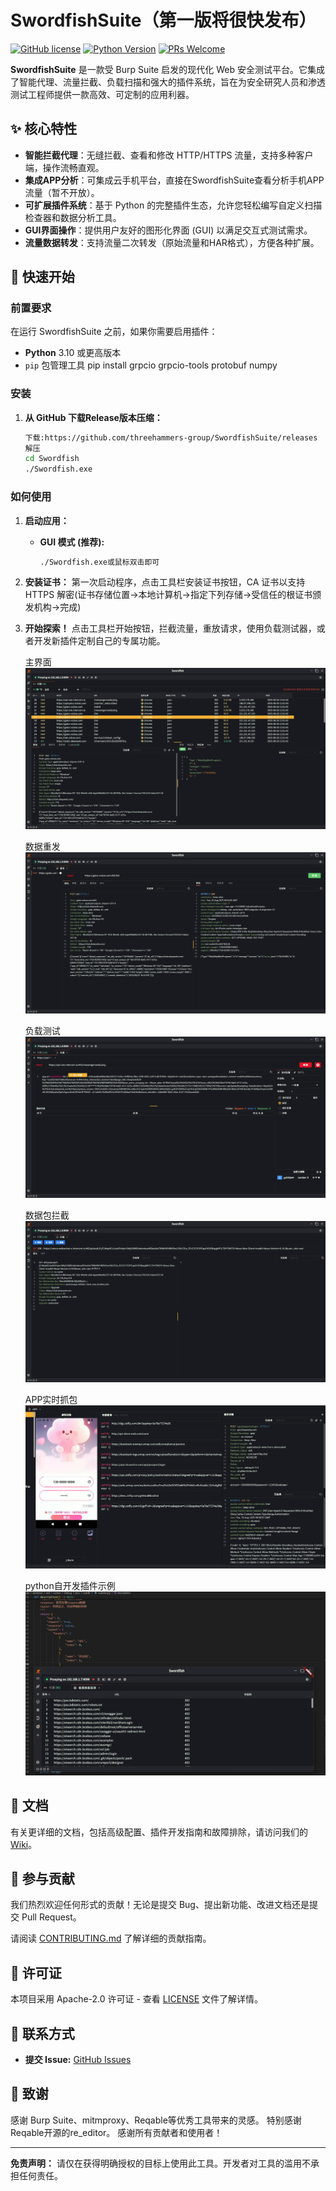 # SwordfishSuite（第一版将很快发布）

[![GitHub license](https://img.shields.io/github/license/threehammers-group/SwordfishSuite)](https://github.com/threehammers-group/SwordfishSuite)
[![Python Version](https://img.shields.io/badge/python-3.10%2B-blue)](https://www.python.org)
[![PRs Welcome](https://img.shields.io/badge/PRs-welcome-brightgreen.svg)](https://github.com/threehammers-group/SwordfishSuite/pulls)

**SwordfishSuite** 是一款受 Burp Suite 启发的现代化 Web 安全测试平台。它集成了智能代理、流量拦截、负载扫描和强大的插件系统，旨在为安全研究人员和渗透测试工程师提供一款高效、可定制的应用利器。

## ✨ 核心特性

- **智能拦截代理**：无缝拦截、查看和修改 HTTP/HTTPS 流量，支持多种客户端，操作流畅直观。
- **集成APP分析**：可集成云手机平台，直接在SwordfishSuite查看分析手机APP流量（暂不开放）。
- **可扩展插件系统**：基于 Python 的完整插件生态，允许您轻松编写自定义扫描检查器和数据分析工具。
- **GUI界面操作**：提供用户友好的图形化界面 (GUI) 以满足交互式测试需求。
- **流量数据转发**：支持流量二次转发（原始流量和HAR格式），方便各种扩展。

## 🚀 快速开始

### 前置要求

在运行 SwordfishSuite 之前，如果你需要启用插件：
- **Python** 3.10 或更高版本
- `pip` 包管理工具
pip install grpcio grpcio-tools protobuf numpy
### 安装

1. **从 GitHub 下载Release版本压缩：**
   ```bash
   下载:https://github.com/threehammers-group/SwordfishSuite/releases
   解压
   cd Swordfish
   ./Swordfish.exe
   ```


### 如何使用

1. **启动应用：**
   - **GUI 模式 (推荐):**
     ```bash
     ./Swordfish.exe或鼠标双击即可
     ```

2. **安装证书：**
   第一次启动程序，点击工具栏安装证书按钮，CA 证书以支持 HTTPS 解密(证书存储位置->本地计算机->指定下列存储->受信任的根证书颁发机构->完成)
   

3. **开始探索！**
   点击工具栏开始按钮，拦截流量，重放请求，使用负载测试器，或者开发新插件定制自己的专属功能。
   
   主界面
   ![主界面](./screen/screen1.png)

   数据重发
   ![数据重发](./screen/screen2.png)

   负载测试
   ![负载](./screen/screen3.png)

   数据包拦截
   ![数据拦截](./screen/screen4.png)

   APP实时抓包
   ![APP抓包](./screen/screen5.png)

   python自开发插件示例
   ![自定义插件](./screen/screen6.png)   
   

   
## 📖 文档

有关更详细的文档，包括高级配置、插件开发指南和故障排除，请访问我们的 [Wiki](https://github.com/threehammers-group/SwordfishSuite/wiki)。

## 🤝 参与贡献

我们热烈欢迎任何形式的贡献！无论是提交 Bug、提出新功能、改进文档还是提交 Pull Request。


请阅读 [CONTRIBUTING.md](CONTRIBUTING.md) 了解详细的贡献指南。

## 📜 许可证

本项目采用 Apache-2.0 许可证 - 查看 [LICENSE](LICENSE) 文件了解详情。

## 💬 联系方式

- **提交 Issue:** [GitHub Issues](https://github.com/threehammers-group/SwordfishSuite/issues)

## 🙏 致谢

感谢 Burp Suite、mitmproxy、Reqable等优秀工具带来的灵感。
特别感谢 Reqable开源的re_editor。
感谢所有贡献者和使用者！

---

**免责声明：** 请仅在获得明确授权的目标上使用此工具。开发者对工具的滥用不承担任何责任。
